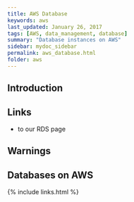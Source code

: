 ```yaml
---
title: AWS Database
keywords: aws
last_updated: January 26, 2017
tags: [AWS, data_management, database]
summary: "Database instances on AWS"
sidebar: mydoc_sidebar
permalink: aws_database.html
folder: aws
---
```


## Introduction

## Links
- to our RDS page

## Warnings

## Databases on AWS

{% include links.html %}
